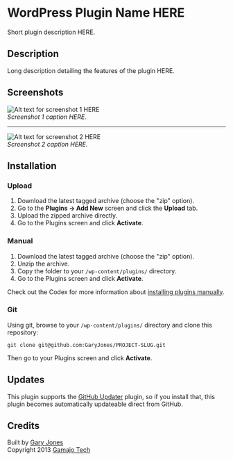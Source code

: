 # WordPress Plugin Name HERE

Short plugin description HERE.

## Description 

Long description detailing the features of the plugin HERE.

## Screenshots

![Alt text for screenshot 1 HERE](https://raw.github.com/GaryJones/PROJECT-SLUG/master/assets/screenshot-1.png)  
_Screenshot 1 caption HERE._

---

![Alt text for screenshot 2 HERE](https://raw.github.com/GaryJones/PROJECT-SLUG/master/assets/screenshot-2.png)  
_Screenshot 2 caption HERE._


## Installation

### Upload

1. Download the latest tagged archive (choose the "zip" option).
2. Go to the __Plugins -> Add New__ screen and click the __Upload__ tab.
3. Upload the zipped archive directly.
4. Go to the Plugins screen and click __Activate__.

### Manual

1. Download the latest tagged archive (choose the "zip" option).
2. Unzip the archive.
3. Copy the folder to your `/wp-content/plugins/` directory.
4. Go to the Plugins screen and click __Activate__.

Check out the Codex for more information about [installing plugins manually](http://codex.wordpress.org/Managing_Plugins#Manual_Plugin_Installation).

### Git

Using git, browse to your `/wp-content/plugins/` directory and clone this repository:

`git clone git@github.com:GaryJones/PROJECT-SLUG.git`

Then go to your Plugins screen and click __Activate__.

## Updates

This plugin supports the [GitHub Updater](https://github.com/afragen/github-updater) plugin, so if you install that, this plugin becomes automatically updateable direct from GitHub.

## Credits

Built by [Gary Jones](https://twitter.com/GaryJ)  
Copyright 2013 [Gamajo Tech](http://gamajo.com/)
